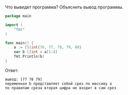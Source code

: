 Что выведет программа? Объяснить вывод программы.

```go
package main

import (
    "fmt"
)

func main() {
    a := [5]int{76, 77, 78, 79, 80}
    var b []int = a[1:4]
    fmt.Println(b)
}
```

Ответ:
```
вывод: [77 78 79]
переменная b представляет собой срез по массиву а
по правилам среза вторая цифра не входит в сам срез

```
